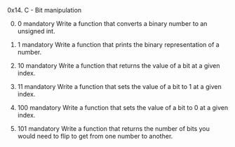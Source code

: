 0x14. C - Bit manipulation

0. 0
mandatory
Write a function that converts a binary number to an unsigned int.

1. 1
mandatory
Write a function that prints the binary representation of a number.

2. 10
mandatory
Write a function that returns the value of a bit at a given index.

3. 11
mandatory
Write a function that sets the value of a bit to 1 at a given index.

4. 100
mandatory
Write a function that sets the value of a bit to 0 at a given index.

5. 101
mandatory
Write a function that returns the number of bits you would need to flip to get from one number to another.
